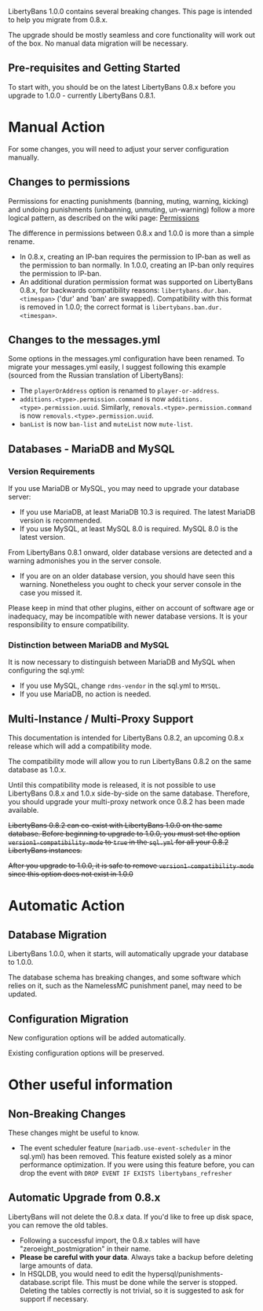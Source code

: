 
LibertyBans 1.0.0 contains several breaking changes. This page is intended to help you migrate from 0.8.x.

The upgrade should be mostly seamless and core functionality will work out of the box. No manual data migration will be necessary.

## Pre-requisites and Getting Started

To start with, you should be on the latest LibertyBans 0.8.x before you upgrade to 1.0.0 - currently LibertyBans 0.8.1.

# Manual Action

For some changes, you will need to adjust your server configuration manually.

## Changes to permissions

Permissions for enacting punishments (banning, muting, warning, kicking) and undoing punishments (unbanning, unmuting, un-warning) follow a more logical pattern, as described on the wiki page: [Permissions](Permissions)

The difference in permissions between 0.8.x and 1.0.0 is more than a simple rename.
  * In 0.8.x, creating an IP-ban requires the permission to IP-ban as well as the permission to ban normally. In 1.0.0, creating an IP-ban only requires the permission to IP-ban.
  * An additional duration permission format was supported on LibertyBans 0.8.x, for backwards compatibility reasons: `libertybans.dur.ban.<timespan>` ('dur' and 'ban' are swapped). Compatibility with this format is removed in 1.0.0; the correct format is `libertybans.ban.dur.<timespan>`.

## Changes to the messages.yml

Some options in the messages.yml configuration have been renamed. To migrate your messages.yml easily, I suggest following this example (sourced from the Russian translation of LibertyBans): 

* The `playerOrAddress` option is renamed to `player-or-address`.
* `additions.<type>.permission.command` is now `additions.<type>.permission.uuid`. Similarly, `removals.<type>.permission.command` is now `removals.<type>.permission.uuid`.
* `banList` is now `ban-list` and `muteList` now `mute-list`.

## Databases - MariaDB and MySQL

### Version Requirements

If you use MariaDB or MySQL, you may need to upgrade your database server:
* If you use MariaDB, at least MariaDB 10.3 is required. The latest MariaDB version is recommended.
* If you use MySQL, at least MySQL 8.0 is required. MySQL 8.0 is the latest version.

From LibertyBans 0.8.1 onward, older database versions are detected and a warning admonishes you in the server console.
  * If you are on an older database version, you should have seen this warning. Nonetheless you ought to check your server console in the case you missed it.

Please keep in mind that other plugins, either on account of software age or inadequacy, may be incompatible with newer database versions. It is your responsibility to ensure compatibility.

### Distinction between MariaDB and MySQL

It is now necessary to distinguish between MariaDB and MySQL when configuring the sql.yml:

* If you use MySQL, change `rdms-vendor` in the sql.yml to `MYSQL`.
* If you use MariaDB, no action is needed.

## Multi-Instance / Multi-Proxy Support

This documentation is intended for LibertyBans 0.8.2, an upcoming 0.8.x release which will add a compatibility mode.

The compatibility mode will allow you to run LibertyBans 0.8.2 on the same database as 1.0.x.

Until this compatibility mode is released, it is not possible to use LibertyBans 0.8.x and 1.0.x side-by-side on the same database. Therefore, you should upgrade your multi-proxy network once 0.8.2 has been made available.

~~LibertyBans 0.8.2 can co-exist with LibertyBans 1.0.0 on the same database. Before beginning to upgrade to 1.0.0, you must set the option `version1-compatibility-mode` to `true` in the `sql.yml` for all your 0.8.2 LibertyBans instances.~~

~~After you upgrade to 1.0.0, it is safe to remove `version1-compatibility-mode` since this option does not exist in 1.0.0~~

# Automatic Action

## Database Migration

LibertyBans 1.0.0, when it starts, will automatically upgrade your database to 1.0.0.

The database schema has breaking changes, and some software which relies on it, such as the NamelessMC punishment panel, may need to be updated.

## Configuration Migration

New configuration options will be added automatically.

Existing configuration options will be preserved.

# Other useful information

## Non-Breaking Changes

These changes might be useful to know.

* The event scheduler feature (`mariadb.use-event-scheduler` in the sql.yml) has been removed. This feature existed solely as a minor performance optimization. If you were using this feature before, you can drop the event with `DROP EVENT IF EXISTS libertybans_refresher`

## Automatic Upgrade from 0.8.x

LibertyBans will not delete the 0.8.x data. If you'd like to free up disk space, you can remove the old tables.
  * Following a successful import, the 0.8.x tables will have "zeroeight_postmigration" in their name.
  * **Please be careful with your data**. Always take a backup before deleting large amounts of data.
  * In HSQLDB, you would need to edit the hypersql/punishments-database.script file. This must be done while the server is stopped. Deleting the tables correctly is not trivial, so it is suggested to ask for support if necessary.
